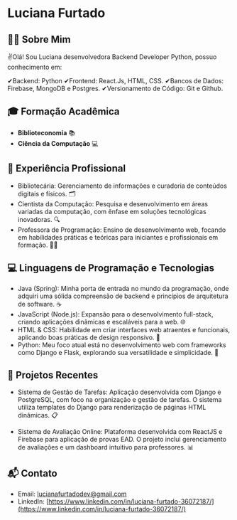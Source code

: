 # Luciana Furtado

## 👩‍💻 Sobre Mim
✌Olá! Sou Luciana desenvolvedora Backend Developer Python, possuo conhecimento em:

✔Backend: Python
✔Frontend: React.Js, HTML, CSS.
✔Bancos de Dados: Firebase, MongoDB e Postgres.
✔Versionamento de Código: Git e Github.

## 🎓 Formação Acadêmica
- **Biblioteconomia** 📚
- **Ciência da Computação** 💻

## 💼 Experiência Profissional
- Bibliotecária: Gerenciamento de informações e curadoria de conteúdos digitais e físicos. 🗂️
- Cientista da Computação: Pesquisa e desenvolvimento em áreas variadas da computação, com ênfase em soluções tecnológicas inovadoras. 🔍
- Professora de Programação: Ensino de desenvolvimento web, focando em habilidades práticas e teóricas para iniciantes e profissionais em formação. 👩‍🏫

## 💻 Linguagens de Programação e Tecnologias
- Java (Spring): Minha porta de entrada no mundo da programação, onde adquiri uma sólida compreensão de backend e princípios de arquitetura de software. ☕
- JavaScript (Node.js): Expansão para o desenvolvimento full-stack, criando aplicações dinâmicas e escaláveis para a web. 🌐
- HTML & CSS: Habilidade em criar interfaces web atraentes e funcionais, aplicando boas práticas de design responsivo. 🎨
- Python: Meu foco atual está no desenvolvimento web com frameworks como Django e Flask, explorando sua versatilidade e simplicidade. 🐍

## 🚀 Projetos Recentes
- Sistema de Gestão de Tarefas: Aplicação desenvolvida com Django e PostgreSQL, com foco na organização e gestão de tarefas. O sistema utiliza templates do Django para renderização de páginas HTML dinâmicas. 📋
  
- Sistema de Avaliação Online: Plataforma desenvolvida com ReactJS e Firebase para aplicação de provas EAD. O projeto inclui gerenciamento de avaliações e um dashboard intuitivo para professores. 📊

## 📬 Contato
- Email: [lucianafurtadodev@gmail.com](mailto:lucianafurtadodev@gmail.com)
- LinkedIn: [https://www.linkedin.com/in/luciana-furtado-36072187/](https://www.linkedin.com/in/luciana-furtado-36072187/)
